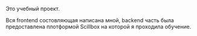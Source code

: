 Это учебный проект.

Вся frontend состовляющая написана мной, backend часть была предоставлена плотформой Scillbox на которой я проходила обучение.